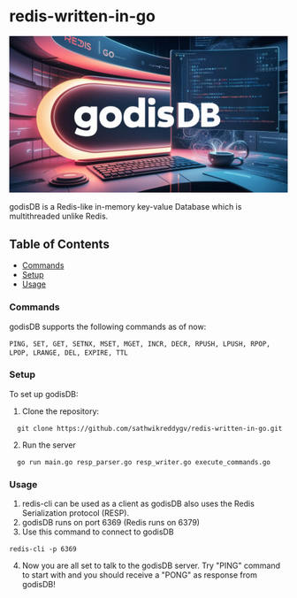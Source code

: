 # redis-written-in-go
![godisDB](images/godis.jpeg)

godisDB is a Redis-like in-memory key-value Database which is multithreaded unlike Redis.

## Table of Contents
* [Commands](#commands)
* [Setup](#setup)
* [Usage](#usage)

### Commands
godisDB supports the following commands as of now:
```
PING, SET, GET, SETNX, MSET, MGET, INCR, DECR, RPUSH, LPUSH, RPOP, LPOP, LRANGE, DEL, EXPIRE, TTL
```

### Setup
To set up godisDB:
1. Clone the repository:  
```
  git clone https://github.com/sathwikreddygv/redis-written-in-go.git
```
2. Run the server
```
  go run main.go resp_parser.go resp_writer.go execute_commands.go
```

### Usage
1. redis-cli can be used as a client as godisDB also uses the Redis Serialization protocol (RESP).
2. godisDB runs on port 6369 (Redis runs on 6379)
3. Use this command to connect to godisDB
```
redis-cli -p 6369
```
4. Now you are all set to talk to the godisDB server. Try "PING" command to start with and you should receive a "PONG" as response from godisDB!
